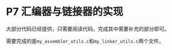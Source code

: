 # P7 汇编器与链接器的实现

大部分代码已经提供，只需要阅读代码，完成其中需要补充的部分即可。

需要完成的是`my_assembler_utils.c`和`my_linker_utils.c`两个文件。

